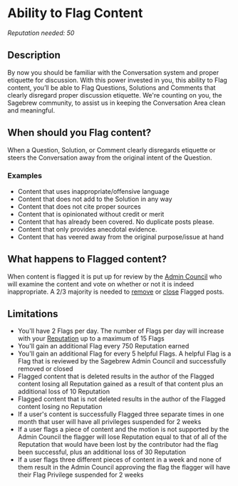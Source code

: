 # Ability to Flag Content #
*Reputation needed: 50*
## Description ##
By now you should be familiar with the Conversation system and proper etiquette 
for discussion. With this power invested in you, this ability to Flag content, 
you’ll be able to Flag Questions, Solutions and Comments that clearly disregard 
proper discussion etiquette. We're counting on you, the Sagebrew community, to 
assist us in keeping the Conversation Area clean and meaningful. 

## When should you Flag content? ##
When a Question, Solution, or Comment clearly disregards etiquette or steers 
the Conversation away from the original intent of the Question.

### Examples ###
- Content that uses inappropriate/offensive language
- Content that does not add to the Solution in any way
- Content that does not cite proper sources
- Content that is opinionated without credit or merit
- Content that has already been covered. No duplicate posts please.
- Content that only provides anecdotal evidence.
- Content that has veered away from the original purpose/issue at hand

## What happens to Flagged content? ##
When content is flagged it is put up for review by the [Admin Council][1] who 
will examine the content and vote on whether or not it is indeed inappropriate. 
A 2/3 majority is needed to [remove][3] or [close][4] Flagged posts.   

## Limitations ##
- You'll have 2 Flags per day. The number of Flags per day will increase with 
  your [Reputation][2] up to a maximum of 15 Flags
- You'll gain an additional Flag every 750 Reputation earned
- You'll gain an additional Flag for every 5 helpful Flags. A helpful Flag 
  is a Flag that is reviewed by the Sagebrew Admin Council and successfully 
  removed or closed
- Flagged content that is deleted results in the author of the Flagged content 
  losing all Reputation gained as a result of that content plus an additional 
  loss of 10 Reputation
- Flagged content that is not deleted results in the author of the Flagged 
  content losing no Reputation
- If a user's content is successfully Flagged three separate times in one month 
  that user will have all privileges suspended for 2 weeks
- If a user flags a piece of content and the motion is not supported by the 
  Admin Council the flagger will lose Reputation equal to that of all of the
  Reputation that would have been lost by the contributor had the flag been 
  successful, plus an additional loss of 30 Reputation
- If a user flags three different pieces of content in a week and none of them
  result in the Admin Council approving the flag the flagger will have their 
  Flag Privilege suspended for 2 weeks
  
[1]: /help/reputation/admin_council/
[2]: /help/reputation/
[3]: /help/questions/why_are_questions_deleted/
[4]: /help/questions/closure_of_a_question/